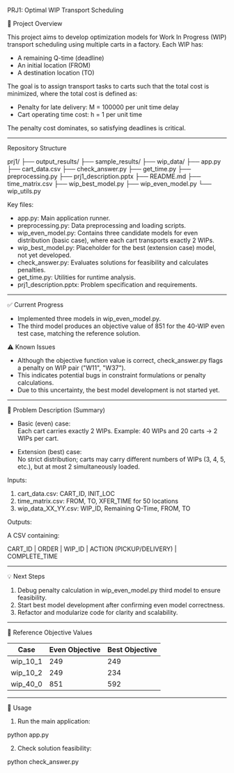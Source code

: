 PRJ1: Optimal WIP Transport Scheduling

📌 Project Overview

This project aims to develop optimization models for Work In Progress (WIP) transport scheduling using multiple carts in a factory. Each WIP has:

- A remaining Q-time (deadline)
- An initial location (FROM)
- A destination location (TO)

The goal is to assign transport tasks to carts such that the total cost is minimized, where the total cost is defined as:

- Penalty for late delivery: M = 100000 per unit time delay
- Cart operating time cost: h = 1 per unit time

The penalty cost dominates, so satisfying deadlines is critical.

---

Repository Structure

prj1/
├── output_results/
├── sample_results/
├── wip_data/
├── app.py
├── cart_data.csv
├── check_answer.py
├── get_time.py
├── preprocessing.py
├── prj1_description.pptx
├── README.md
├── time_matrix.csv
├── wip_best_model.py
├── wip_even_model.py
└── wip_utils.py

Key files:

- app.py: Main application runner.
- preprocessing.py: Data preprocessing and loading scripts.
- wip_even_model.py: Contains three candidate models for even distribution (basic case), where each cart transports exactly 2 WIPs.
- wip_best_model.py: Placeholder for the best (extension case) model, not yet developed.
- check_answer.py: Evaluates solutions for feasibility and calculates penalties.
- get_time.py: Utilities for runtime analysis.
- prj1_description.pptx: Problem specification and requirements.

---

✅ Current Progress

- Implemented three models in wip_even_model.py.
- The third model produces an objective value of 851 for the 40-WIP even test case, matching the reference solution.

⚠️ Known Issues

- Although the objective function value is correct, check_answer.py flags a penalty on WIP pair ("W11", "W37").
- This indicates potential bugs in constraint formulations or penalty calculations.
- Due to this uncertainty, the best model development is not started yet.

---

📝 Problem Description (Summary)

- Basic (even) case:  
  Each cart carries exactly 2 WIPs. Example: 40 WIPs and 20 carts → 2 WIPs per cart.

- Extension (best) case:  
  No strict distribution; carts may carry different numbers of WIPs (3, 4, 5, etc.), but at most 2 simultaneously loaded.

Inputs:

1. cart_data.csv: CART_ID, INIT_LOC
2. time_matrix.csv: FROM, TO, XFER_TIME for 50 locations
3. wip_data_XX_YY.csv: WIP_ID, Remaining Q-Time, FROM, TO

Outputs:

A CSV containing:

CART_ID | ORDER | WIP_ID | ACTION (PICKUP/DELIVERY) | COMPLETE_TIME

---

💡 Next Steps

1. Debug penalty calculation in wip_even_model.py third model to ensure feasibility.
2. Start best model development after confirming even model correctness.
3. Refactor and modularize code for clarity and scalability.

---

📖 Reference Objective Values

| Case     | Even Objective | Best Objective |
| -------- | -------------- | -------------- |
| wip_10_1 | 249            | 249            |
| wip_10_2 | 249            | 234            |
| wip_40_0 | 851            | 592            |

---

🔧 Usage

1. Run the main application:

python app.py

2. Check solution feasibility:

python check_answer.py
